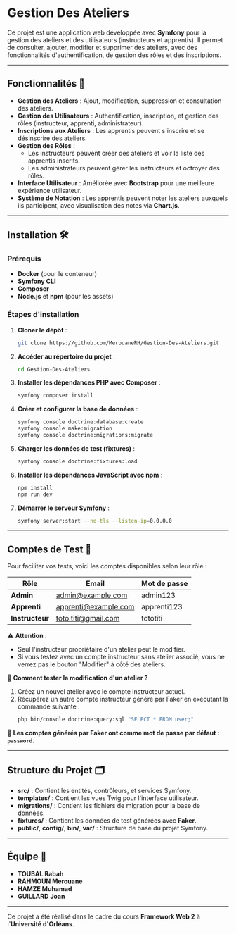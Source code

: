 # Gestion Des Ateliers

Ce projet est une application web développée avec **Symfony** pour la gestion des ateliers et des utilisateurs (instructeurs et apprentis). Il permet de consulter, ajouter, modifier et supprimer des ateliers, avec des fonctionnalités d'authentification, de gestion des rôles et des inscriptions.

---

## Fonctionnalités 🚀

- **Gestion des Ateliers** : Ajout, modification, suppression et consultation des ateliers.
- **Gestion des Utilisateurs** : Authentification, inscription, et gestion des rôles (instructeur, apprenti, administrateur).
- **Inscriptions aux Ateliers** : Les apprentis peuvent s'inscrire et se désinscrire des ateliers.
- **Gestion des Rôles** :
  - Les instructeurs peuvent créer des ateliers et voir la liste des apprentis inscrits.
  - Les administrateurs peuvent gérer les instructeurs et octroyer des rôles.
- **Interface Utilisateur** : Améliorée avec **Bootstrap** pour une meilleure expérience utilisateur.
- **Système de Notation** : Les apprentis peuvent noter les ateliers auxquels ils participent, avec visualisation des notes via **Chart.js**.

---

## Installation 🛠️

### Prérequis

- **Docker** (pour le conteneur)
- **Symfony CLI**
- **Composer**
- **Node.js** et **npm** (pour les assets)

### Étapes d'installation

1. **Cloner le dépôt** :
   ```bash
   git clone https://github.com/MerouaneRH/Gestion-Des-Ateliers.git
   ```

2. **Accéder au répertoire du projet** :
   ```bash
   cd Gestion-Des-Ateliers
   ```

3. **Installer les dépendances PHP avec Composer** :
   ```bash
   symfony composer install
   ```

4. **Créer et configurer la base de données** :
   ```bash
   symfony console doctrine:database:create
   symfony console make:migration
   symfony console doctrine:migrations:migrate
   ```

5. **Charger les données de test (fixtures)** :
   ```bash
   symfony console doctrine:fixtures:load
   ```

6. **Installer les dépendances JavaScript avec npm** :
   ```bash
   npm install
   npm run dev
   ```

7. **Démarrer le serveur Symfony** :
   ```bash
   symfony server:start --no-tls --listen-ip=0.0.0.0
   ```

---

## Comptes de Test 🔑

Pour faciliter vos tests, voici les comptes disponibles selon leur rôle :

| Rôle         | Email                  | Mot de passe  |
|--------------|------------------------|---------------|
| **Admin**    | admin@example.com      | admin123      |
| **Apprenti** | apprenti@example.com   | apprenti123   |
| **Instructeur** | toto.titi@gmail.com   | tototiti      |

⚠ **Attention** :  
- Seul l'instructeur propriétaire d'un atelier peut le modifier.  
- Si vous testez avec un compte instructeur sans atelier associé, vous ne verrez pas le bouton "Modifier" à côté des ateliers.

📌 **Comment tester la modification d'un atelier ?**
1. Créez un nouvel atelier avec le compte instructeur actuel.
2. Récupérez un autre compte instructeur généré par Faker en exécutant la commande suivante :
   ```bash
   php bin/console doctrine:query:sql "SELECT * FROM user;"
   ```
🔑 **Les comptes générés par Faker ont comme mot de passe par défaut : `password`.**

---

## Structure du Projet 🗂️

- **src/** : Contient les entités, contrôleurs, et services Symfony.
- **templates/** : Contient les vues Twig pour l'interface utilisateur.
- **migrations/** : Contient les fichiers de migration pour la base de données.
- **fixtures/** : Contient les données de test générées avec **Faker**.
- **public/**, **config/**, **bin/**, **var/** : Structure de base du projet Symfony.

---

## Équipe 👥

- **TOUBAL Rabah**
- **RAHMOUN Merouane**
- **HAMZE Muhamad**
- **GUILLARD Joan**

---

Ce projet a été réalisé dans le cadre du cours **Framework Web 2** à l'**Université d'Orléans**.
